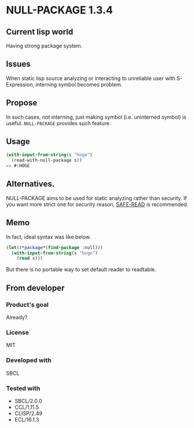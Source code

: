 # NULL-PACKAGE 1.3.4

## Current lisp world
Having strong package system.

## Issues
When static lisp source analyzing or interacting to unreliable user with S-Expression, interning symbol becomes problem.

## Propose
In such cases, not interning, just making symbol (i.e. uninterned symbol) is useful.
`NULL-PACKAGE` provides such feature.

## Usage

```lisp
(with-input-from-string(s "hoge")
  (read-with-null-package s))
=> #:HOGE
```

## Alternatives.
NULL-PACKAGE aims to be used for static analyzing rather than security.
If you want more strict one for security reason, [SAFE-READ](https://github.com/phoe/safe-read) is recommended.

## Memo
In fact, ideal syntax was like below.

```lisp
(let((*package*(find-package :null)))
  (with-input-from-string(s "hoge")
    (read s)))
```
But there is no portable way to set default reader to readtable.

## From developer

### Product's goal
Already?
### License
MIT
### Developed with
SBCL
### Tested with
* SBCL/2.0.0
* CCL/1.11.5
* CLISP/2.49
* ECL/16.1.3

